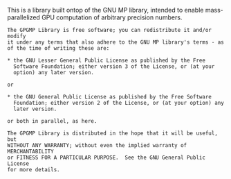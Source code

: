 This is a library built ontop of the GNU MP library, intended to enable mass-parallelized GPU computation of arbitrary precision numbers.


```
The GPGMP Library is free software; you can redistribute it and/or modify
it under any terms that also adhere to the GNU MP library's terms - as of the time of writing these are:

* the GNU Lesser General Public License as published by the Free
  Software Foundation; either version 3 of the License, or (at your
  option) any later version.

or

* the GNU General Public License as published by the Free Software
  Foundation; either version 2 of the License, or (at your option) any
  later version.

or both in parallel, as here.

The GPGMP Library is distributed in the hope that it will be useful, but
WITHOUT ANY WARRANTY; without even the implied warranty of MERCHANTABILITY
or FITNESS FOR A PARTICULAR PURPOSE.  See the GNU General Public License
for more details.
```
